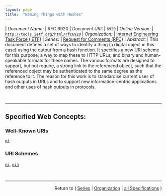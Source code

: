 ```yaml
---
layout: page
title:  "Naming Things with Hashes"
---
```


| *Document Name:* | RFC 6920
| *Document URI:* | `6920`
| *Online Version:* | [`http://tools.ietf.org/html/rfc6920`](http://tools.ietf.org/html/rfc6920)
| *Organization:* | [Internet Engineering Task Force (IETF)](..  "List of specification series by this organization")
| *Series:* | [Request for Comments (RFC)](.  "List of specifications in this series")
| *Abstract:* | This document defines a set of ways to identify a thing (a digital object in this case) using the output from a hash function. It specifies a new URI scheme for this purpose, a way to map these to HTTP URLs, and binary and human-speakable formats for these names. The various formats are designed to support, but not require, a strong link to the referenced object, such that the referenced object may be authenticated to the same degree as the reference to it. The reason for this work is to standardise current uses of hash outputs in URLs and to support new information-centric applications and other uses of hash outputs in protocols.

<br/>
<hr/>

## Specified Web Concepts:

### Well-Known URIs

[`ni`](/concepts/well-known-uri/ni "We define a mapping between URIs following the ni URI scheme and HTTP or HTTPS URLs that makes use of the .well-known URI by defining an &#34;ni&#34; suffix.")

### URI Schemes

[`ni`](/concepts/uri-scheme/ni "A Named Identifier can be represented using the ni URI scheme that we specifically define for the name. However it is represented, the Named Identifier *names* a resource, and the mechanism used to dereference the name and to *locate* the named resource needs to be known by the entity that dereferences it."), [`nih`](/concepts/uri-scheme/nih "Fields in nih URIs are separated by a semicolon (;) character. The first field is a hash algorithm string, as in the ni URI format.")



<br/>
<hr/>

<p style="text-align: right">Return to ( <a href="./">Series</a> | <a href="../">Organization</a> | <a href="../../">all Specifications</a> )</p>